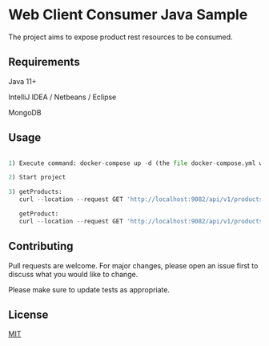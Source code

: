 # Web Client Consumer Java Sample

The project aims to expose product rest resources to be consumed.

## Requirements

Java 11+

IntelliJ IDEA / Netbeans / Eclipse

MongoDB

## Usage

```python

1) Execute command: docker-compose up -d (the file docker-compose.yml will be executed).

2) Start project

3) getProducts:
   curl --location --request GET 'http://localhost:9082/api/v1/products'

   getProduct:
   curl --location --request GET 'http://localhost:9082/api/v1/products/1'
```

## Contributing
Pull requests are welcome. For major changes, please open an issue first to discuss what you would like to change.

Please make sure to update tests as appropriate.

## License
[MIT](https://choosealicense.com/licenses/mit/)